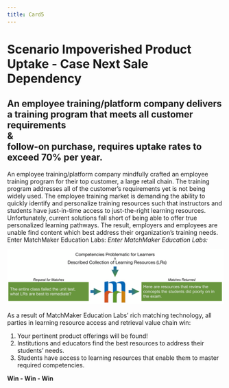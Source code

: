```yaml
---
title: Card5
---
```

# Scenario Impoverished Product Uptake - Case Next Sale Dependency

## An employee training/platform company delivers a training program that meets all customer requirements <br/>&<br/>follow-on purchase, requires uptake rates to exceed 70% per year.


An employee training/platform company mindfully crafted an employee training program for their top customer, a large retail chain. The training program addresses all of the customer’s requirements yet is not being widely used. The employee training market is demanding the ability to quickly identify and personalize training resources such that instructors and students have just-in-time access to just-the-right learning resources. Unfortunately, current solutions fall short of being able to offer true personalized learning pathways. The result, employers and employees are unable find content which best address their organization’s training needs. Enter MatchMaker Education Labs:
*Enter MatchMaker Education Labs:*

![MatchMaker Locate Learning Resource Diagram](/mmassets/Learner-Prob.svg)

As a result of MatchMaker Education Labs’ rich matching technology, all parties in learning resource access and retrieval value chain win:

1. Your pertinent product offerings will be found!
2. Institutions and educators find the best resources to address their students’ needs.
3. Students have access to learning resources that enable them to master required competencies.

<p class="text-center"><strong>Win - Win - Win</strong></p>  
